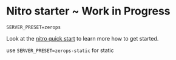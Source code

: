 # Nitro starter ~ Work in Progress

`SERVER_PRESET=zerops`

Look at the [nitro quick start](https://nitro.unjs.io/guide#quick-start) to learn more how to get started.

use `SERVER_PRESET=zerops-static` for static
